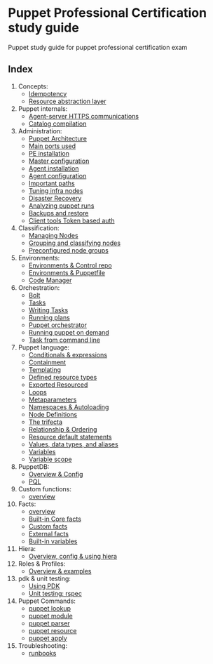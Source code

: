 # Puppet Professional Certification study guide

Puppet study guide for puppet professional certification exam

## Index

1. Concepts:
   - [Idempotency](content/Concepts/idempotency.md)
   - [Resource abstraction layer](content/Concepts/ral.md)
1. Puppet internals:
   - [Agent-server HTTPS communications](content/Internals/https_comm.md)
   - [Catalog compilation](content/Internals/catalog_compilation.md)
1. Administration: 
   - [Puppet Architecture](content/Administration/puppet_architecture.md)
   - [Main ports used](content/Administration/puppet_main_ports.md)
   - [PE installation](content/Administration/pe_installation.md)
   - [Master configuration](content/Administration/puppet_master_configuration.md)
   - [Agent installation](content/Administration/puppet_agent_installation.md)
   - [Agent configuration](content/Administration/puppet_agent_configuration.md)
   - [Important paths](content/Administration/important_paths.md)
   - [Tuning infra nodes](content/Administration/tunning.md)
   - [Disaster Recovery](content/Administration/disaster_recovery.md)
   - [Analyzing puppet runs](content/Administration/analyzing_puppet_runs.md)
   - [Backups and restore](content/Administration/backups_restore.md)
   - [Client tools Token based auth](content/Administration/token_auth.md)
1. Classification:
   - [Managing Nodes](content/Classification/managing_nodes.md)
   - [Grouping and classifying nodes](content/Classification/node_groups.md)
   - [Preconfigured node groups](content/Classification/preconfigured_node_groups.md)
1. Environments:
   - [Environments & Control repo](content/Environments/control_repo.md)
   - [Environments & Puppetfile](content/Environments/puppetfile.md)
   - [Code Manager](content/Environments/puppet_architecture.md)
1. Orchestration:
   - [Bolt](content/Orchestration/bolt.md)
   - [Tasks](content/Orchestration/tasks.md)
   - [Writing Tasks](content/Orchestration/writing_tasks.md)
   - [Running plans](content/Orchestration/plans.md)
   - [Puppet orchestrator](content/Orchestration/puppet_orchestrator.md)
   - [Running puppet on demand](content/Orchestration/puppet_ondemand.md)
   - [Task from command line](content/Orchestration/task_from_cli.md)
1. Puppet language:
   - [Conditionals & expressions](content/Language/puppet_architecture.md)
   - [Containment](content/Language/containment.md)
   - [Templating](content/Language/templating.md)
   - [Defined resource types](content/Language/defined_types.md)
   - [Exported Resourced](content/Language/exported_resources.md)
   - [Loops](content/Language/loops.md)
   - [Metaparameters](content/Language/metaparamenters.md)
   - [Namespaces & Autoloading](content/Language/namespaces_autoloading.md)
   - [Node Definitions](content/Language/node_definitions.md)
   - [The trifecta](content/Language/trifecta.md)
   - [Relationship & Ordering](content/Language/relationship_ordering.md)
   - [Resource default statements](content/Language/resource_default_statements.md)
   - [Values, data types, and aliases](content/Language/data_types.md)
   - [Variables](content/Language/variables.md)
   - [Variable scope](content/Language/variables_scope.md)
1. PuppetDB:
   - [Overview & Config](content/PuppetDB/overview.md)
   - [PQL](content/PuppetDB/pql.md)
1. Custom functions:  
   - [overview](content/CustomFunctions/overview.md)
1. Facts:
   - [overview](content/Facts/overview.md)
   - [Built-in Core facts](content/Facts/core_facts.md)
   - [Custom facts](content/Facts/custom_facts.md)
   - [External facts](content/Facts/external_facts.md)
   - [Built-in variables](content/Facts/builtin_variables.md)
1. Hiera:
   - [Overview, config & using hiera](content/Hiera/overview.md)
1. Roles & Profiles:
   - [Overview & examples](content/RolesProfiles/overview.md)
1. pdk & unit testing:
   - [Using PDK](content/Module/pdk.md)
   - [Unit testing: rspec](content/Module/rspec.md)
1. Puppet Commands:
   - [puppet lookup](content/Commands/lookup.md)
   - [puppet module](content/Commands/module.md)
   - [puppet parser](content/Commands/parser.md)
   - [puppet resource](content/Commands/resource.md)
   - [puppet apply](content/Commands/apply.md)
1. Troubleshooting:
   - [runbooks](content/Troubleshooting/runbooks.md)
